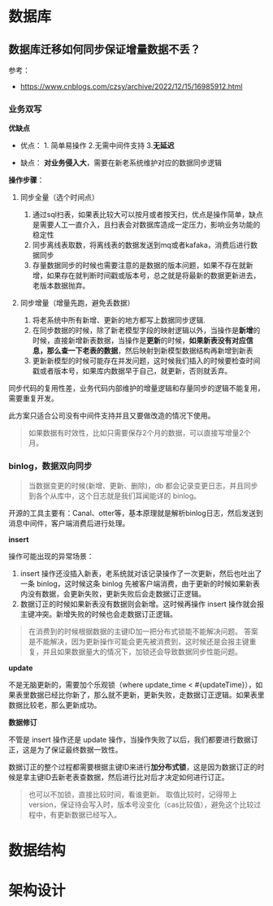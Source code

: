 
# 数据库


## 数据库迁移如何同步保证增量数据不丢？

参考：
- https://www.cnblogs.com/czsy/archive/2022/12/15/16985912.html

### 业务双写

**优缺点**

- 优点： 1. 简单易操作 2.无需中间件支持 3.**无延迟**

- 缺点： **对业务侵入大**，需要在新老系统维护对应的数据同步逻辑


**操作步骤**：

1. 同步全量（选个时间点）
    1. 通过sql扫表，如果表比较大可以按月或者按天扫，优点是操作简单，缺点是需要人工一直介入，且扫表会对数据库造成一定压力，影响业务功能的稳定性
    2. 同步离线表取数，将离线表的数据发送到mq或者kafaka，消费后进行数据同步
    3. 存量数据同步的时候也需要注意的是数据的版本问题，如果不存在就新增，如果存在就判断时间戳或版本号，总之就是将最新的数据更新进去，老版本数据抛弃。


2. 同步增量（增量先跑，避免丢数据）
    1. 将老系统中所有新增、更新的地方都写上数据同步逻辑.
    2. 在同步数据的时候，除了新老模型字段的映射逻辑以外，当操作是**新增**的时候，直接新增新表数据，当操作是**更新**的时候，**如果新表没有对应信息，那么查一下老表的数据**，然后映射到新模型数据结构再新增到新表
    3. 更新新模型的时候可能存在并发问题，这时候我们插入的时候要检查时间戳或者版本号，如果库内数据早于自己，就更新，否则就丢弃。
 

同步代码的复用性差，业务代码内部维护的增量逻辑和存量同步的逻辑不能复用，需要重复开发。

此方案只适合公司没有中间件支持并且又要做改造的情况下使用。

>如果数据有时效性，比如只需要保存2个月的数据，可以直接写增量2个月。

### binlog，数据双向同步

>当数据变更的时候(新增、更新、删除)，db 都会记录变更日志，并且同步到各个从库中，这个日志就是我们耳闻能详的 binlog。

开源的工具主要有：Canal、otter等，基本原理就是解析binlog日志，然后发送到消息中间件，客户端消费后进行处理。


**insert** 

操作可能出现的异常场景：

1. insert 操作还没插入新表，老系统就对该记录操作了一次更新，然后也吐出了一条 binlog，这时候这条 binlog 先被客户端消费，由于更新的时候如果新表内没有数据，会更新失败，更新失败后会走数据订正逻辑。
2. 数据订正的时候如果新表没有数据则会新增。这时候再操作 insert 操作就会报主键冲突。新增失败的时候也会走数据订正逻辑。

>在消费到的时候根据数据的主键ID加一把分布式锁能不能解决问题。 答案是不能解决，因为更新操作可能会更先被消费到，这时候还是会报主键重复，并且如果数据量大的情况下，加锁还会导致数据同步性能问题。


**update**

不是无脑更新的，需要加个乐观锁（where update_time < #{updateTime}），如果表里数据已经比你新了，那么就不更新，更新失败，走数据订正逻辑。如果表里数据比较老，那么更新成功。


**数据修订**

不管是 insert 操作还是 update 操作，当操作失败了以后，我们都要进行数据订正，这是为了保证最终数据一致性。

数据订正的整个过程都需要根据主键ID来进行**加分布式锁**，这是因为数据订正的时候是拿主键ID去新老表查数据，然后进行比对后才决定如何进行订正。

> 也可以不加锁，直接比较时间，看谁更新。 取值比较时，记得带上version，保证待会写入时，版本号没变化（cas比较值），避免这个比较过程中，有更新数据已经写入。


# 数据结构



# 架构设计